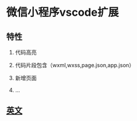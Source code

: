 # 微信小程序vscode扩展



## 特性

1. 代码高亮

2. 代码片段包含（wxml,wxss,page.json,app.json）

3. 新增页面

4. ...





## [英文](README-cn.md)
